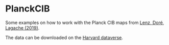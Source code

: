 # PlanckCIB
Some examples on how to work with the Planck CIB maps from [Lenz, Doré, Lagache (2019)](https://arxiv.org/abs/1905.00426).

The data can be downloaded on the [Harvard dataverse](https://doi.org/10.7910/DVN/8A1SR3).
